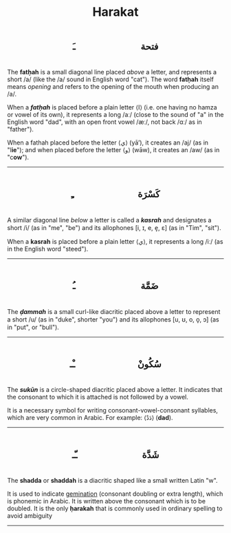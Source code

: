 <h1 style="text-align:center">Harakat</h1>

<h2>
	<div id="textbox" style="display: flex; justify-content: space-evenly">
		<p class="alignleft">ـَ</p>
		<p class="aligncenter">فتحة</p>
	</div>
</h2>

The **fatḥah** is a small diagonal line placed _above_ a letter, and represents a short /a/ (like the /a/ sound in English word "cat"). The word __fatḥah__ itself means _opening_ and refers to the opening of the mouth when producing an /a/.

When a **_fatḥah_** is placed before a plain letter ⟨ا⟩ (i.e. one having no hamza or vowel of its own), it represents a long /aː/ (close to the sound of "a" in the English word "dad", with an open front vowel /æː/, not back /ɑː/ as in "father").

When a fathah placed before the letter ⟨ﻱ⟩ (yā’), it creates an /aj/ (as in "l**ie**"); and when placed before the letter ⟨و⟩ (wāw), it creates an /aw/ (as in "c**ow**").
<hr>

<h2>
	<div id="textbox" style="display: flex; justify-content: space-evenly">
		<p class="alignleft">ـِ</p>
		<p class="aligncenter">كَسْرَة</p>
	</div>
</h2>

A similar diagonal line _below_ a letter is called a **_kasrah_** and designates a short /i/ (as in "me", "be") and its allophones [i, ɪ, e, e̞, ɛ] (as in "Tim", "sit").

When a __kasrah__ is placed before a plain letter ⟨ﻱ⟩, it represents a long /iː/ (as in the English word "steed").

<hr>

<h2>
	<div id="textbox" style="display: flex; justify-content: space-evenly">
		<p class="alignleft">ـُ</p>
		<p class="aligncenter">ضَمَّة</p>
	</div>
</h2>

The **_ḍammah_** is a small curl-like diacritic placed above a letter to represent a short /u/ (as in "duke", shorter "you") and its allophones [u, ʊ, o, o̞, ɔ] (as in "put", or "bull").

<hr>

<h2>
	<div id="textbox" style="display: flex; justify-content: space-evenly">
		<p class="alignleft">ـْـ</p>
		<p class="aligncenter">سُكُونْ</p>
	</div>
</h2>

The **_sukūn_** is a circle-shaped diacritic placed above a letter. It indicates that the consonant to which it is attached is not followed by a vowel.

It is a necessary symbol for writing consonant-vowel-consonant syllables, which are very common in Arabic. For example: ⟨دَدْ⟩ (__dad__).

<hr>

<h2>
	<div id="textbox" style="display: flex; justify-content: space-evenly">
		<p class="alignleft">ـّـ</p>
		<p class="aligncenter">شَدَّة</p>
	</div>
</h2>

The **shadda** or **shaddah** is a diacritic shaped like a small written Latin "w". 

It is used to indicate [gemination](https://en.wikipedia.org/wiki/Gemination) (consonant doubling or extra length), which is phonemic in Arabic. It is written above the consonant which is to be doubled. It is the only __ḥarakah__ that is commonly used in ordinary spelling to avoid ambiguity 

<hr>